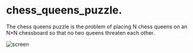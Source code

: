 ﻿# chess_queens_puzzle.

The chess queens puzzle is the problem of placing N chess queens on an N×N chessboard so that no two queens threaten each other.

![](screenshots/filename.png "screen")​